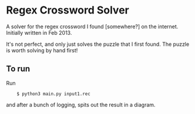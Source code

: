 
# Regex Crossword Solver

A solver for the regex crossword I found \[somewhere?\] on the internet. Initially written in
Feb 2013.

It's not perfect, and only just solves the puzzle that I first found. The puzzle is worth solving
by hand first!

## To run

Run
```
    $ python3 main.py input1.rec
```
and after a bunch of logging, spits out the result in a diagram.